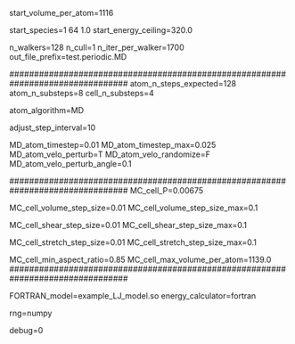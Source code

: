 start_volume_per_atom=1116

start_species=1 64 1.0
start_energy_ceiling=320.0

n_walkers=128
n_cull=1
n_iter_per_walker=1700
out_file_prefix=test.periodic.MD

################################################################################
atom_n_steps_expected=128
atom_n_substeps=8
cell_n_substeps=4

atom_algorithm=MD

adjust_step_interval=10

MD_atom_timestep=0.01
MD_atom_timestep_max=0.025
MD_atom_velo_perturb=T
MD_atom_velo_randomize=F
MD_atom_velo_perturb_angle=0.1

################################################################################
MC_cell_P=0.00675

MC_cell_volume_step_size=0.01
MC_cell_volume_step_size_max=0.1

MC_cell_shear_step_size=0.01
MC_cell_shear_step_size_max=0.1

MC_cell_stretch_step_size=0.01
MC_cell_stretch_step_size_max=0.1

MC_cell_min_aspect_ratio=0.85
MC_cell_max_volume_per_atom=1139.0
################################################################################

FORTRAN_model=example_LJ_model.so
energy_calculator=fortran

rng=numpy

debug=0
